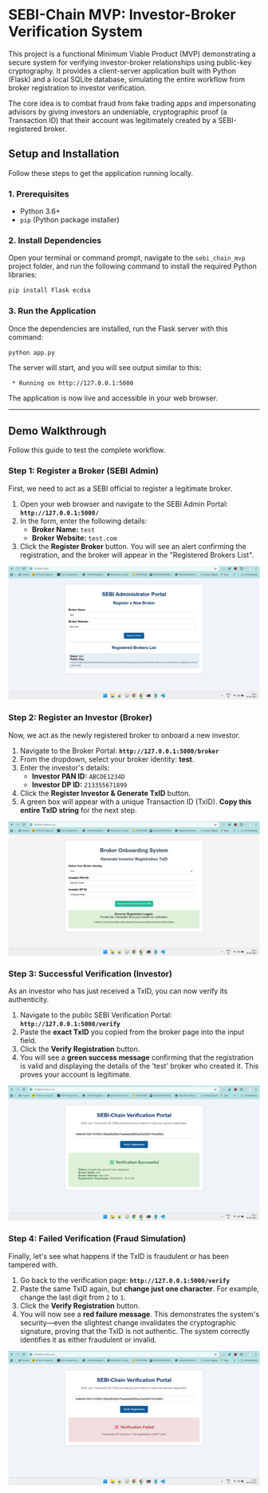 # SEBI-Chain MVP: Investor-Broker Verification System

This project is a functional Minimum Viable Product (MVP) demonstrating a secure system for verifying investor-broker relationships using public-key cryptography. It provides a client-server application built with Python (Flask) and a local SQLite database, simulating the entire workflow from broker registration to investor verification.

The core idea is to combat fraud from fake trading apps and impersonating advisors by giving investors an undeniable, cryptographic proof (a Transaction ID) that their account was legitimately created by a SEBI-registered broker.

## Setup and Installation

Follow these steps to get the application running locally.

### 1. Prerequisites
*   Python 3.6+
*   `pip` (Python package installer)

### 2. Install Dependencies
Open your terminal or command prompt, navigate to the `sebi_chain_mvp` project folder, and run the following command to install the required Python libraries:
```bash
pip install Flask ecdsa
```

### 3. Run the Application
Once the dependencies are installed, run the Flask server with this command:
```bash
python app.py
```
The server will start, and you will see output similar to this:
```
 * Running on http://127.0.0.1:5000
```
The application is now live and accessible in your web browser.

---

## Demo Walkthrough

Follow this guide to test the complete workflow.

### Step 1: Register a Broker (SEBI Admin)

First, we need to act as a SEBI official to register a legitimate broker.

1.  Open your web browser and navigate to the SEBI Admin Portal: **`http://127.0.0.1:5000/`**
2.  In the form, enter the following details:
    *   **Broker Name:** `test`
    *   **Broker Website:** `test.com`
3.  Click the **Register Broker** button. You will see an alert confirming the registration, and the broker will appear in the "Registered Brokers List".

![Registering the 'test' broker](./images/01-register-broker.png)

### Step 2: Register an Investor (Broker)

Now, we act as the newly registered broker to onboard a new investor.

1.  Navigate to the Broker Portal: **`http://127.0.0.1:5000/broker`**
2.  From the dropdown, select your broker identity: **test**.
3.  Enter the investor's details:
    *   **Investor PAN ID:** `ABCDE1234D`
    *   **Investor DP ID:** `213355671899`
4.  Click the **Register Investor & Generate TxID** button.
5.  A green box will appear with a unique Transaction ID (TxID). **Copy this entire TxID string** for the next step.

![Generating a unique TxID for the investor](./images/02-generate-txid.png)

### Step 3: Successful Verification (Investor)

As an investor who has just received a TxID, you can now verify its authenticity.

1.  Navigate to the public SEBI Verification Portal: **`http://127.0.0.1:5000/verify`**
2.  Paste the **exact TxID** you copied from the broker page into the input field.
3.  Click the **Verify Registration** button.
4.  You will see a **green success message** confirming that the registration is valid and displaying the details of the 'test' broker who created it. This proves your account is legitimate.

![Successful verification of a valid TxID](./images/03-verify-success.png)

### Step 4: Failed Verification (Fraud Simulation)

Finally, let's see what happens if the TxID is fraudulent or has been tampered with.

1.  Go back to the verification page: **`http://127.0.0.1:5000/verify`**
2.  Paste the same TxID again, but **change just one character**. For example, change the last digit from `2` to `1`.
3.  Click the **Verify Registration** button.
4.  You will now see a **red failure message**. This demonstrates the system's security—even the slightest change invalidates the cryptographic signature, proving that the TxID is not authentic. The system correctly identifies it as either fraudulent or invalid.

![Failed verification of a tampered TxID](./images/04-verify-fail.png)